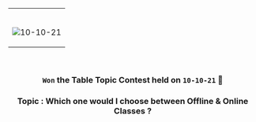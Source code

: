 <table>
	<tr>
		 <td>
       
</br>

       
 ![10-10-21](https://user-images.githubusercontent.com/76246106/136708376-5c6e0ed0-252e-4d87-9b36-da16cf4266ea.jpeg)
       
       
</table>

</br>

### <p align= "center"> `Won` the Table Topic Contest held on `10-10-21` 🎉 </p>

### <p align= "center"> Topic : Which one would I choose between Offline & Online Classes ? </p>

#
